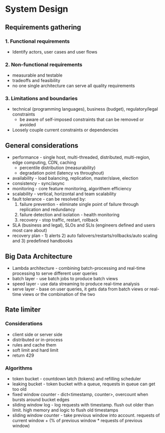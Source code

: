 # System Design

## Requirements gathering
### 1. Functional requirements
 - Identify actors, user cases and user flows 
### 2. Non-functional requirements
 - measurable and testable
 - tradeoffs and feasibility
 - no one single architecture can serve all quality requirements
### 3. Limitations and boundaries
 - technical (programming languages), business (budget), regulatory/legal constraints
   - be aware of self-imposed constraints that can be removed or avoided
 - Loosely couple current constraints or dependencies

## General considerations
 - performance - single host, multi-threaded, distributed, multi-region, edge computing, CDN, caching
   - percentile distribution (measurability)
   - degradation point (latency vs throughout)
 - availability - load balancing, replication, master/slave, election
 - consistency - sync/async
 - monitoring - core feature monitoring, algorithem efficiency
 - scalability - vertical, horizontal and team scalability
 - fault tolerance - can be resolved by:
   1) failure prevention - eliminate single point of failure through replication and redundancy 
   2) failure detection and isolation - health monitoring
   3) recovery - stop traffic, restart, rollback
 - SLA (business and legal), SLOs and SLIs (engineers defined and users most care about)
 - recovery plan - 1) alerts 2) auto failovers/restarts/rollbacks/auto scaling and 3) predefined handbooks

## Big Data Architecture
 - Lambda architecture - combining batch-processing and real-time processing to serve different user queries
  - batch layer - use batch jobs to produce batch views
  - speed layer - use data streaming to produce real-time analysis
  - serve layer - base on user queries, it gets data from batch views or real-time views or the combination of the two

## Rate limiter
### Considerations
 - client side or server side
 - distributed or in-process
 - rules and cache them
 - soft limit and hard limit
 - return 429
### Algorithms
 - token bucket - countdown latch (tokens) and refilling scheduler 
 - leaking bucket - token bucket with a queue, requests in queue can get too old
 - fixed window counter - dict<timestamp, counter>, overcount when bursts around bucket edges
 - sliding window log - log requests with timestamp. flush out older than limit. high memory and logic to flush old timestamps
 - sliding window counter - take previous window into account. requests of current window + (% of previous window * requests of previous window)
